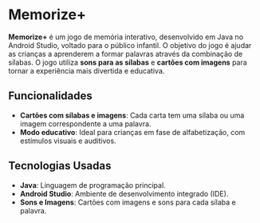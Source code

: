 # Memorize+

**Memorize+** é um jogo de memória interativo, desenvolvido em Java no Android Studio, voltado para o público infantil. O objetivo do jogo é ajudar as crianças a aprenderem a formar palavras através da combinação de sílabas. O jogo utiliza **sons para as sílabas** e **cartões com imagens** para tornar a experiência mais divertida e educativa.


## Funcionalidades
- **Cartões com sílabas e imagens**: Cada carta tem uma sílaba ou uma imagem correspondente a uma palavra.
- **Modo educativo**: Ideal para crianças em fase de alfabetização, com estímulos visuais e auditivos.

## Tecnologias Usadas
- **Java**: Linguagem de programação principal.
- **Android Studio**: Ambiente de desenvolvimento integrado (IDE).
- **Sons e Imagens**: Cartões com imagens e sons para cada sílaba e palavra.
  
